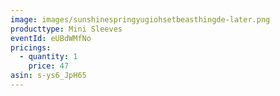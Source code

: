 ```yaml
---
image: images/sunshinespringyugiohsetbeasthingde-later.png
producttype: Mini Sleeves
eventId: eUBdWMfNo
pricings:
  - quantity: 1
    price: 47
asin: s-ys6_JpH65
---
```

